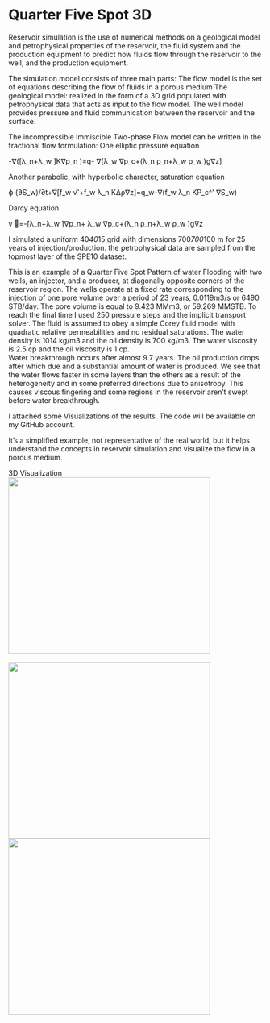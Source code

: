 # Quarter Five Spot 3D


Reservoir simulation is the use of numerical methods on a geological model and petrophysical properties of the reservoir, the fluid system and the production equipment to predict how fluids flow through the reservoir to the well, and the production equipment.

The simulation model consists of three main parts:
	The flow model is the set of equations describing the flow of fluids in a porous medium 
	The geological model: realized in the form of a 3D grid populated with petrophysical data that acts as input to the flow model.
	The well model provides pressure and fluid communication between the reservoir and the surface.
 
The incompressible Immiscible Two-phase Flow model can be written in  the fractional flow formulation:
One elliptic pressure equation

-∇([λ_n+λ_w ]K∇p_n )=q- ∇[λ_w ∇p_c+(λ_n ρ_n+λ_w ρ_w )g∇z]

Another parabolic, with hyperbolic character, saturation equation

ϕ (∂S_w)/∂t+∇[f_w v ⃗+f_w λ_n KΔρ∇z]=q_w-∇(f_w λ_n KP_c^' ∇S_w)

Darcy equation

v ⃗=-[λ_n+λ_w ]∇p_n+ λ_w ∇p_c+(λ_n ρ_n+λ_w ρ_w )g∇z


I simulated a uniform 40*40*15 grid with dimensions 700*700*100 m for 25 years of injection/production. the petrophysical data are sampled from the topmost layer of the SPE10 dataset.

This is an example of a Quarter Five Spot Pattern of water Flooding with two wells, an injector, and a producer, at diagonally opposite corners of the reservoir region. The wells operate at a fixed rate corresponding to the injection of one pore volume over a period of 23 years, 0.0119m3/s or 6490 STB/day. The pore volume is equal to 9.423 MMm3, or 59.269 MMSTB. To reach the final time I used 250 pressure steps and the implicit transport solver. The fluid is assumed to obey a simple Corey fluid model with quadratic relative permeabilities and no residual saturations. The water density is 1014 kg/m3 and the oil density is 700 kg/m3. The water viscosity is 2.5 cp and the oil viscosity is 1 cp.  
Water breakthrough occurs after almost 9.7 years. The oil production drops after which due and a substantial amount of water is produced.
We see that the water flows faster in some layers than the others as a result of the heterogeneity and in some preferred directions due to anisotropy. This causes viscous fingering and some regions in the reservoir aren’t swept before water breakthrough.

I attached some Visualizations of the results. The code will be available on my GitHub account.

It’s a simplified example, not representative of the real world, but it helps understand the concepts in reservoir simulation and visualize the flow in a porous medium.

3D Visualization
<img src="https://github.com/Mahmoud899/QuarterFiveSpot3D/blob/master/Flood.gif" width="400" height="350" /> <img/>

<img src="https://github.com/Mahmoud899/TensorFlow-Advanced-Techniques-Specialization/blob/main/MOOC%203%20-%20Advanced%20Computer%20Vision%20with%20TensorFlow/week%202%20-%20Object%20Detection/duckies_test.gif" width="400" height="350" /> <img src="https://github.com/Mahmoud899/TensorFlow-Advanced-Techniques-Specialization/blob/main/MOOC%203%20-%20Advanced%20Computer%20Vision%20with%20TensorFlow/week%202%20-%20Object%20Detection/zombie-anim.gif" width="400" height="350" />

